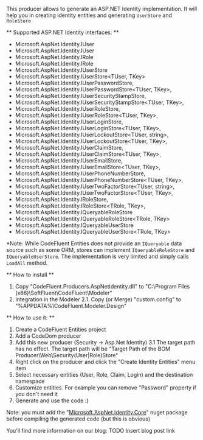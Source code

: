 This producer allows to generate an ASP.NET Identity implementation. It will help you in creating identity entities and generating `UserStore` and `RoleStore`

** Supported ASP.NET Identity interfaces: **
- Microsoft.AspNet.Identity.IUser
- Microsoft.AspNet.Identity.IUser<TKey>
- Microsoft.AspNet.Identity.IRole
- Microsoft.AspNet.Identity.IRole<TKey>
- Microsoft.AspNet.Identity.IUserStore<TUser>
- Microsoft.AspNet.Identity.IUserStore<TUser, TKey>
- Microsoft.AspNet.Identity.IUserPasswordStore<TUser>,
- Microsoft.AspNet.Identity.IUserPasswordStore<TUser, TKey>,
- Microsoft.AspNet.Identity.IUserSecurityStampStore<TUser>,
- Microsoft.AspNet.Identity.IUserSecurityStampStore<TUser, TKey>,
- Microsoft.AspNet.Identity.IUserRoleStore<TUser>,
- Microsoft.AspNet.Identity.IUserRoleStore<TUser, TKey>,
- Microsoft.AspNet.Identity.IUserLoginStore<TUser>,
- Microsoft.AspNet.Identity.IUserLoginStore<TUser, TKey>,
- Microsoft.AspNet.Identity.IUserLockoutStore<TUser, string>,
- Microsoft.AspNet.Identity.IUserLockoutStore<TUser, TKey>,
- Microsoft.AspNet.Identity.IUserClaimStore<TUser>,
- Microsoft.AspNet.Identity.IUserClaimStore<TUser, TKey>,
- Microsoft.AspNet.Identity.IUserEmailStore<TUser>,
- Microsoft.AspNet.Identity.IUserEmailStore<TUser, TKey>,
- Microsoft.AspNet.Identity.IUserPhoneNumberStore<TUser>,
- Microsoft.AspNet.Identity.IUserPhoneNumberStore<TUser, TKey>,
- Microsoft.AspNet.Identity.IUserTwoFactorStore<TUser, string>,
- Microsoft.AspNet.Identity.IUserTwoFactorStore<TUser, TKey>,
- Microsoft.AspNet.Identity.IRoleStore<TRole>,
- Microsoft.AspNet.Identity.IRoleStore<TRole, TKey>,
- Microsoft.AspNet.Identity.IQueryableRoleStore<TRole>
- Microsoft.AspNet.Identity.IQueryableRoleStore<TRole, TKey>
- Microsoft.AspNet.Identity.IQueryableUserStore<TRole>
- Microsoft.AspNet.Identity.IQueryableUserStore<TRole, TKey>

*Note: While CodeFluent Entities does not provide an `IQueryable` data source such as some ORM, stores can implement `IQueryableRoleStore` and `IQueryableUserStore`. The implementation is very limited and simply calls `LoadAll` method.

** How to install **
1. Copy "CodeFluent.Producers.AspNetIdentity.dll" to "C:\Program Files (x86)\SoftFluent\CodeFluent\Modeler"
2. Integration in the Modeler 
	2.1. Copy (or Merge) "custom.config" to "%APPDATA%\CodeFluent.Modeler.Design"

** How to use it: **
1. Create a CodeFluent Entities project
2. Add a CodeDom producer
3. Add this new producer (Security -> Asp.Net Identity)
	3.1 The target path has no effect. The target path will be "Target Path of the BOM Producer\Web\Security\(User|Role)Store"
4. Right click on the producer and click the "Create Identity Entities" menu item
5. Select necessary entities (User, Role, Claim, Login) and the destination namespace
6. Customize entities. For example you can remove "Password" property if you don't need it
7. Generate and use the code :)

Note: you must add the "[Microsoft.AspNet.Identity.Core](https://www.nuget.org/packages/Microsoft.AspNet.Identity.Core)" nuget package before compiling the generated code (but this is obvious)

You'll find more information on our blog: TODO Insert blog post link